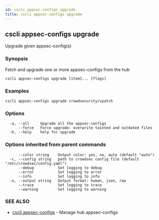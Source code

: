 ```yaml
---
id: cscli_appsec-configs_upgrade
title: cscli appsec-configs upgrade
---
```

## cscli appsec-configs upgrade

Upgrade given appsec-config(s)

### Synopsis

Fetch and upgrade one or more appsec-configs from the hub

```
cscli appsec-configs upgrade [item]... [flags]
```

### Examples

```
cscli appsec-configs upgrade crowdsecurity/vpatch
```

### Options

```
  -a, --all     Upgrade all the appsec-configs
      --force   Force upgrade: overwrite tainted and outdated files
  -h, --help    help for upgrade
```

### Options inherited from parent commands

```
      --color string    Output color: yes, no, auto (default "auto")
  -c, --config string   path to crowdsec config file (default "/etc/crowdsec/config.yaml")
      --debug           Set logging to debug
      --error           Set logging to error
      --info            Set logging to info
  -o, --output string   Output format: human, json, raw
      --trace           Set logging to trace
      --warning         Set logging to warning
```

### SEE ALSO

* [cscli appsec-configs](/cscli/cscli_appsec-configs.md)	 - Manage hub appsec-configs

